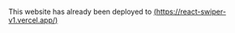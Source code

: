 This website has already been deployed to [(https://react-swiper-v1.vercel.app/)](https://react-swiper-v1.vercel.app/)
